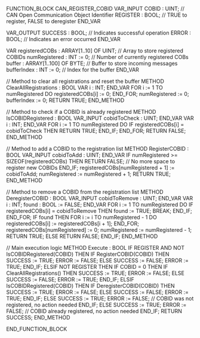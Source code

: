 FUNCTION_BLOCK CAN_REGISTER_COBID
VAR_INPUT
    COBID : UINT;         // CAN Open Communication Object Identifier
    REGISTER : BOOL;      // TRUE to register, FALSE to deregister
END_VAR

VAR_OUTPUT
    SUCCESS : BOOL;       // Indicates successful operation
    ERROR : BOOL;         // Indicates an error occurred
END_VAR

VAR
    registeredCOBs : ARRAY[1..10] OF UINT; // Array to store registered COBIDs
    numRegistered : INT := 0;             // Number of currently registered COBs
    buffer : ARRAY[1..100] OF BYTE;        // Buffer to store incoming messages
    bufferIndex : INT := 0;               // Index for the buffer
END_VAR

// Method to clear all registrations and reset the buffer
METHOD ClearAllRegistrations : BOOL
VAR
    i : INT;
END_VAR
    FOR i := 1 TO numRegistered DO
        registeredCOBs[i] := 0;
    END_FOR;
    numRegistered := 0;
    bufferIndex := 0;
    RETURN TRUE;
END_METHOD

// Method to check if a COBID is already registered
METHOD IsCOBIDRegistered : BOOL
VAR_INPUT
    cobidToCheck : UINT;
END_VAR
VAR
    i : INT;
END_VAR
    FOR i := 1 TO numRegistered DO
        IF registeredCOBs[i] = cobidToCheck THEN
            RETURN TRUE;
        END_IF;
    END_FOR;
    RETURN FALSE;
END_METHOD

// Method to add a COBID to the registration list
METHOD RegisterCOBID : BOOL
VAR_INPUT
    cobidToAdd : UINT;
END_VAR
IF numRegistered >= SIZEOF(registeredCOBs) THEN
    RETURN FALSE; // No more space to register new COBIDs
END_IF;
registeredCOBs[numRegistered + 1] := cobidToAdd;
numRegistered := numRegistered + 1;
RETURN TRUE;
END_METHOD

// Method to remove a COBID from the registration list
METHOD DeregisterCOBID : BOOL
VAR_INPUT
    cobidToRemove : UINT;
END_VAR
VAR
    i : INT;
    found : BOOL := FALSE;
END_VAR
FOR i := 1 TO numRegistered DO
    IF registeredCOBs[i] = cobidToRemove THEN
        found := TRUE;
        BREAK;
    END_IF;
END_FOR;
IF found THEN
    FOR i := i TO numRegistered - 1 DO
        registeredCOBs[i] := registeredCOBs[i + 1];
    END_FOR;
    registeredCOBs[numRegistered] := 0;
    numRegistered := numRegistered - 1;
    RETURN TRUE;
ELSE
    RETURN FALSE;
END_IF;
END_METHOD

// Main execution logic
METHOD Execute : BOOL
IF REGISTER AND NOT IsCOBIDRegistered(COBID) THEN
    IF RegisterCOBID(COBID) THEN
        SUCCESS := TRUE;
        ERROR := FALSE;
    ELSE
        SUCCESS := FALSE;
        ERROR := TRUE;
    END_IF;
ELSIF NOT REGISTER THEN
    IF COBID = 0 THEN
        IF ClearAllRegistrations() THEN
            SUCCESS := TRUE;
            ERROR := FALSE;
        ELSE
            SUCCESS := FALSE;
            ERROR := TRUE;
        END_IF;
    ELSIF IsCOBIDRegistered(COBID) THEN
        IF DeregisterCOBID(COBID) THEN
            SUCCESS := TRUE;
            ERROR := FALSE;
        ELSE
            SUCCESS := FALSE;
            ERROR := TRUE;
        END_IF;
    ELSE
        SUCCESS := TRUE;
        ERROR := FALSE; // COBID was not registered, no action needed
    END_IF;
ELSE
    SUCCESS := TRUE;
    ERROR := FALSE; // COBID already registered, no action needed
END_IF;
RETURN SUCCESS;
END_METHOD

END_FUNCTION_BLOCK
